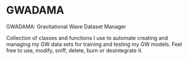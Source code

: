 # GWADAMA
GWADAMA: Gravitational Wave Dataset Manager

Collection of classes and functions I use to automate creating and managing my GW data sets for training and testing my GW models. Feel free to use, modify, sniff, delete, burn or desintegrate it.
